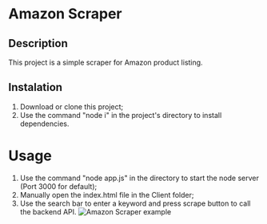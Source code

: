 # Amazon Scraper
## Description
This project is a simple scraper for Amazon product listing.
## Instalation
1. Download or clone this project;
2. Use the command "node i" in the project's directory to install dependencies.
# Usage
1. Use the command "node app.js" in the directory to start the node server (Port 3000 for default);
2. Manually open the index.html file in the Client folder;
3. Use the search bar to enter a keyword and press scrape button to call the backend API.
![Amazon Scraper example](https://i.imgur.com/JtfUsFY_d.webp?maxwidth=760&fidelity=grand)
